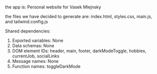 the app is: Personal website for Vasek Mlejnsky

the files we have decided to generate are: index.html, styles.css, main.js, and tailwind.config.js

Shared dependencies:
1. Exported variables: None
2. Data schemas: None
3. DOM element IDs: header, main, footer, darkModeToggle, hobbies, currentJob, socialLinks
4. Message names: None
5. Function names: toggleDarkMode
